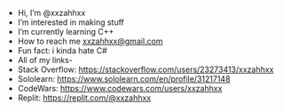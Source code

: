 - Hi, I’m @xxzahhxx
- I’m interested in making stuff
- I’m currently learning C++
- How to reach me xxzahhxx@gmail.com
- Fun fact: i kinda hate C#
- All of my links-
- Stack Overflow: https://stackoverflow.com/users/23273413/xxzahhxx
- Sololearn: https://www.sololearn.com/en/profile/31217148
- CodeWars: https://www.codewars.com/users/xxzahhxx
- Replit: https://replit.com/@xxzahhxx
